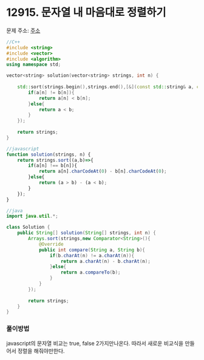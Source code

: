 # 12915. 문자열 내 마음대로 정렬하기

문제 주소: [주소](https://programmers.co.kr/learn/courses/30/lessons/12915)

```c++
//C++
#include <string>
#include <vector>
#include <algorithm>
using namespace std;

vector<string> solution(vector<string> strings, int n) {
    
    std::sort(strings.begin(),strings.end(),[&](const std::string& a, const std::string& b)->bool{
        if(a[n] != b[n]){
            return a[n] < b[n];
        }else{
            return a < b;    
        }
    });
    
    return strings;
}
```

```javascript
//javascript
function solution(strings, n) {
    return strings.sort((a,b)=>{
        if(a[n] !== b[n]){
            return a[n].charCodeAt(0) - b[n].charCodeAt(0);
        }else{
            return (a > b) - (a < b);
        }
    });
}
```

```java
//java
import java.util.*;

class Solution {
    public String[] solution(String[] strings, int n) {
        Arrays.sort(strings,new Comparator<String>(){
            @Override
            public int compare(String a, String b){
                if(b.charAt(n) != a.charAt(n)){
                    return a.charAt(n) - b.charAt(n);
                }else{
                    return a.compareTo(b);
                }
            }
        });
        
        return strings;
    }
}
```



### 풀이방법

javascript의 문자열 비교는 true, false 2가지만나온다. 따라서 새로운 비교식을 만들어서 정렬을 해줘야만한다.